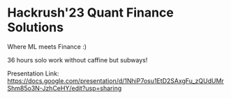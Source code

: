 # Hackrush'23 Quant Finance Solutions 

Where ML meets Finance :)

36 hours solo work without caffine but subways!

Presentation Link: https://docs.google.com/presentation/d/1NhiP7osu1EtD2SAxgFu_zQUdUMrShm85o3N-JzhCeHY/edit?usp=sharing

